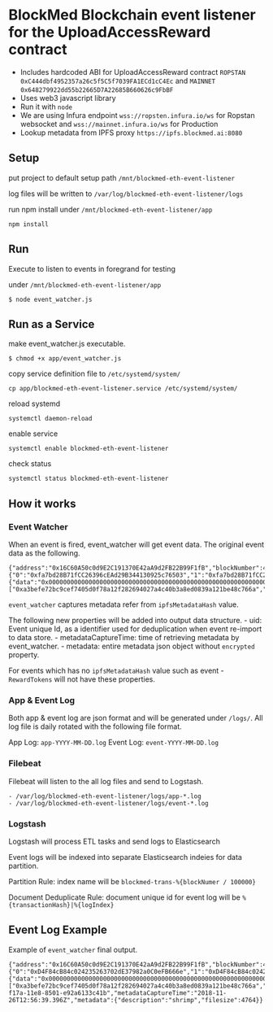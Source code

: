 # BlockMed Blockchain event listener for the UploadAccessReward contract

* Includes hardcoded ABI for UploadAccessReward contract `ROPSTAN` `0xC444dbf4952357a26c5f5C5f7039FA1ECd1cC4Ec` and `MAINNET` `0x648279922dd55b22665D7A22685B660626c9FbBF`
* Uses web3 javascript library
* Run it with `node`
* We are using Infura endpoint `wss://ropsten.infura.io/ws` for Ropstan websocket and `wss://mainnet.infura.io/ws` for Production
* Lookup metadata from IPFS proxy `https://ipfs.blockmed.ai:8080`

## Setup

put project to default setup path `/mnt/blockmed-eth-event-listener`

log files will be written to `/var/log/blockmed-eth-event-listener/logs`

run npm install under `/mnt/blockmed-eth-event-listener/app`

```
npm install
```

## Run

Execute to listen to events in foregrand for testing

under `/mnt/blockmed-eth-event-listener/app`

```
$ node event_watcher.js
```

## Run as a Service

make event_watcher.js executable.

```
$ chmod +x app/event_watcher.js 
```

copy service definition file to `/etc/systemd/system/`

```
cp app/blockmed-eth-event-listener.service /etc/systemd/system/
```

reload systemd

```
systemctl daemon-reload
```

enable service

```
systemctl enable blockmed-eth-event-listener
```

check status

```
systemctl status blockmed-eth-event-listener
```

## How it works

### Event Watcher

When an event is fired, event_watcher will get event data.
The original event data as the following.

```
{"address":"0x16C60A50c0d9E2C191370E42aA9d2FB22B99F1fB","blockNumber":4498435,"transactionHash":"0xad80ae6b993b6172c9f7a6dad1b7d6b053b778d55596aa0624256657a6284b36","transactionIndex":6,"blockHash":"0x40bc90effad300b780924a0e3fb07860ec7a054f6b9eabbcf2157ba50938ac48","logIndex":9,"removed":false,"id":"log_24d99f93","returnValues":{"0":"0xfa7bd28B71fCC26396cEAd29B344130925c76503","1":"0xfa7bd28B71fCC26396cEAd29B344130925c76503","2":"QmWkq4e1dnzqcapCca6rYn8scPPhzb6YL6MUgG66Hom6Qs","3":"282565000000","accesser":"0xfa7bd28B71fCC26396cEAd29B344130925c76503","dataowner":"0xfa7bd28B71fCC26396cEAd29B344130925c76503","ipfsMetadataHash":"QmWkq4e1dnzqcapCca6rYn8scPPhzb6YL6MUgG66Hom6Qs","tokenCost":"282565000000"},"event":"PurchaseTxRecord","signature":"0xa3befe72bc9cef7405d0f78a12f282694027a4c40b3a8ed0839a121be48c766a","raw":{"data":"0x000000000000000000000000000000000000000000000000000000000000004000000000000000000000000000000000000000000000000000000041ca2fbb40000000000000000000000000000000000000000000000000000000000000002e516d576b71346531646e7a716361704363613672596e3873635050687a6236594c364d5567473636486f6d365173","topics":["0xa3befe72bc9cef7405d0f78a12f282694027a4c40b3a8ed0839a121be48c766a","0x000000000000000000000000fa7bd28b71fcc26396cead29b344130925c76503","0x000000000000000000000000fa7bd28b71fcc26396cead29b344130925c76503"]}}
```

`event_watcher` captures metadata refer from `ipfsMetadataHash` value.

The following new properties will be added into output data structure.
    - uid: Event unique Id, as a identifier used for deduplication when event re-import to data store.
    - metadataCaptureTime: time of retrieving metadata by event_watcher.
    - metadata: entire metadata json object without `encrypted` property.

For events which has no `ipfsMetadataHash` value such as event - `RewardTokens` will not have these properties.

### App & Event Log

Both app & event log are json format and will be generated under `/logs/`.
All log file is daily rotated with the following file format.

App Log: `app-YYYY-MM-DD.log`
Event Log: `event-YYYY-MM-DD.log`

### Filebeat

Filebeat will listen to the all log files and send to Logstash.

    - /var/log/blockmed-eth-event-listener/logs/app-*.log
    - /var/log/blockmed-eth-event-listener/logs/event-*.log

### Logstash

Logstash will process ETL tasks and send logs to Elasticsearch

Event logs will be indexed into separate Elasticsearch indeies for data partition.

Partition Rule: index name will be `blockmed-trans-%{blockNumer / 100000}`

Document Deduplicate Rule: document unique id for event log will be `%{transactionHash}|%{logIndex}`

## Event Log Example

Example of `event_watcher` final output.

```
{"address":"0x16C60A50c0d9E2C191370E42aA9d2FB22B99F1fB","blockNumber":4509301,"transactionHash":"0x0f20798a782cd8b3452097e885a405a60fd4bebe9a5039891e58a9c9afe1abe4","transactionIndex":10,"blockHash":"0x1c4918c1292fc1270f58fef1a49a3ccf647366d894e10de3032855c4709467dc","logIndex":10,"removed":false,"id":"log_045442bc","returnValues":{"0":"0xD4F84cB84c024235263702dE37982a0C0eFB666e","1":"0xD4F84cB84c024235263702dE37982a0C0eFB666e","2":"QmUqgBKJzxuYP6KdqNJZ3rpS4usc3JoPVtmdbUBCZJG9vD","3":"23820000000","accesser":"0xD4F84cB84c024235263702dE37982a0C0eFB666e","dataowner":"0xD4F84cB84c024235263702dE37982a0C0eFB666e","ipfsMetadataHash":"QmUqgBKJzxuYP6KdqNJZ3rpS4usc3JoPVtmdbUBCZJG9vD","tokenCost":"23820000000"},"event":"PurchaseTxRecord","signature":"0xa3befe72bc9cef7405d0f78a12f282694027a4c40b3a8ed0839a121be48c766a","raw":{"data":"0x0000000000000000000000000000000000000000000000000000000000000040000000000000000000000000000000000000000000000000000000058bc85b00000000000000000000000000000000000000000000000000000000000000002e516d557167424b4a7a78755950364b64714e4a5a3372705334757363334a6f5056746d64625542435a4a47397644","topics":["0xa3befe72bc9cef7405d0f78a12f282694027a4c40b3a8ed0839a121be48c766a","0x000000000000000000000000d4f84cb84c024235263702de37982a0c0efb666e","0x000000000000000000000000d4f84cb84c024235263702de37982a0c0efb666e"]},"uid":"b709b150-f17a-11e8-8501-e92a6133c41b","metadataCaptureTime":"2018-11-26T12:56:39.396Z","metadata":{"description":"shrimp","filesize":4764}}
```

